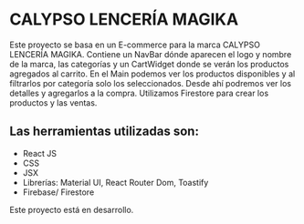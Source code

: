 # CALYPSO LENCERÍA MAGIKA

Este proyecto se basa en un E-commerce para la marca CALYPSO LENCERÍA MAGIKA.
Contiene un NavBar dónde aparecen el logo y nombre de la marca, las categorías y un CartWidget donde se verán los productos agregados al carrito.
En el Main podemos ver los productos disponibles y al filtrarlos por categoría solo los seleccionados.
Desde ahí podremos ver los detalles y agregarlos a la compra.
Utilizamos Firestore para crear los productos y las ventas.

## Las herramientas utilizadas son:

- React JS
- CSS
- JSX
- Librerías: Material UI, React Router Dom, Toastify
- Firebase/ Firestore

Este proyecto está en desarrollo.